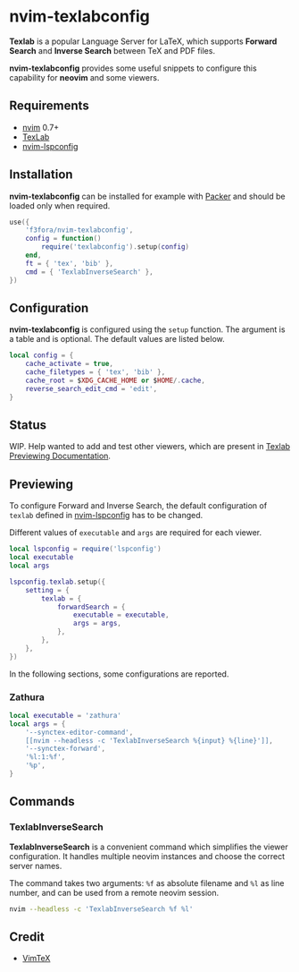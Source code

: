 # nvim-texlabconfig

**Texlab** is a popular Language Server for LaTeX, which supports **Forward Search** and **Inverse Search** between TeX and PDF files.

**nvim-texlabconfig** provides some useful snippets to configure this capability for **neovim** and some viewers.

## Requirements

- [nvim](https://github.com/neovim/neovim) 0.7+
- [TexLab](https://github.com/latex-lsp/texlab)
- [nvim-lspconfig](https://github.com/neovim/nvim-lspconfig)

## Installation

**nvim-texlabconfig** can be installed for example with [Packer](https://github.com/wbthomason/packer.nvim) and should be loaded only when required.

```lua
use({
    'f3fora/nvim-texlabconfig',
    config = function()
        require('texlabconfig').setup(config)
    end,
    ft = { 'tex', 'bib' },
    cmd = { 'TexlabInverseSearch' },
})
```

## Configuration

**nvim-texlabconfig** is configured using the `setup` function. The argument is a table and is optional. The default values are listed below.

```lua
local config = {
    cache_activate = true,
    cache_filetypes = { 'tex', 'bib' },
    cache_root = $XDG_CACHE_HOME or $HOME/.cache,
    reverse_search_edit_cmd = 'edit',
}
```

## Status

WIP. Help wanted to add and test other viewers, which are present in [Texlab Previewing Documentation](https://github.com/latex-lsp/texlab/blob/master/docs/previewing.md).

## Previewing

To configure Forward and Inverse Search, the default configuration of `texlab` defined in [nvim-lspconfig](https://github.com/neovim/nvim-lspconfig/blob/master/doc/server_configurations.md#texlab) has to be changed.

Different values of `executable` and `args` are required for each viewer.

```lua
local lspconfig = require('lspconfig')
local executable
local args

lspconfig.texlab.setup({
    setting = {
        texlab = {
            forwardSearch = {
                executable = executable,
                args = args,
            },
        },
    },
})
```

In the following sections, some configurations are reported.

### Zathura

```lua
local executable = 'zathura'
local args = {
    '--synctex-editor-command',
    [[nvim --headless -c 'TexlabInverseSearch %{input} %{line}']],
    '--synctex-forward',
    '%l:1:%f',
    '%p',
}
```

## Commands

### TexlabInverseSearch

**TexlabInverseSearch** is a convenient command which simplifies the viewer configuration. It handles multiple neovim instances and choose the correct server names.

The command takes two arguments: `%f` as absolute filename and `%l` as line number, and can be used from a remote neovim session.

```sh
nvim --headless -c 'TexlabInverseSearch %f %l'
```

## Credit

- [VimTeX](https://github.com/lervag/vimtex)
